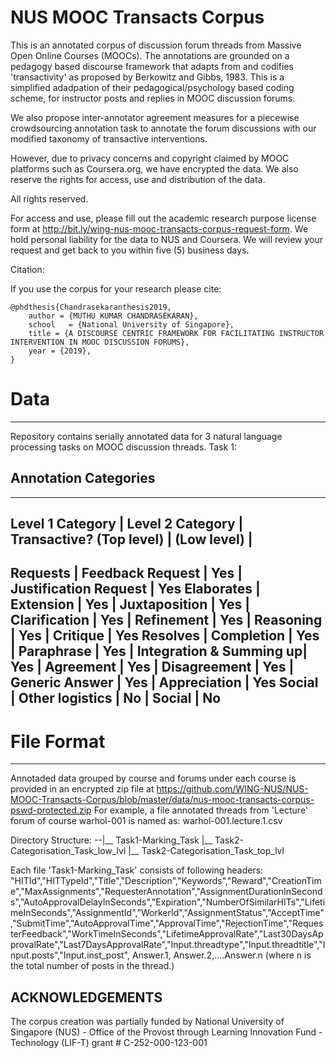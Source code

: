# NUS MOOC Transacts Corpus
This is an annotated corpus of discussion forum threads from Massive Open Online Courses (MOOCs). The annotations are grounded on a pedagogy based discourse framework that adapts from and codifies 'transactivity' as proposed by Berkowitz and Gibbs, 1983. This is a simplified adadpation of their pedagogical/psychology based coding scheme, for instructor posts and replies in MOOC discussion forums.

We also propose inter-annotator agreement measures for a piecewise crowdsourcing annotation task to annotate the forum discussions with our modified taxonomy of transactive interventions.

However, due to privacy concerns and copyright claimed by MOOC platforms such as Coursera.org, we have encrypted the data. We also reserve the rights for access, use and distribution of the data. 

All rights reserved.

For access and use, please fill out the academic research purpose license form at http://bit.ly/wing-nus-mooc-transacts-corpus-request-form. 
We hold personal liability for the data to NUS and Coursera. We will review your request and get back to you within five (5) business days.

Citation:

If you use the corpus for your research please cite:

```
@phdthesis{Chandrasekaranthesis2019,
    author = {MUTHU KUMAR CHANDRASEKARAN},
    school   = {National University of Singapore},
    title = {A DISCOURSE CENTRIC FRAMEWORK FOR FACILITATING INSTRUCTOR INTERVENTION IN MOOC DISCUSSION FORUMS},
    year = {2019},
}
```

# Data
-------
Repository contains serially annotated data for 3 natural language processing tasks on MOOC discussion threads. 
Task 1: 

## Annotation Categories
----------------------
Level 1 Category | Level 2 Category        | Transactive?
(Top level)      | (Low level)             |
---------------------------------------------------------
Requests         | Feedback Request        | Yes
                 | Justification Request   | Yes
Elaborates       | Extension               | Yes
                 | Juxtaposition           | Yes
                 | Clarification           | Yes
                 | Refinement              | Yes
                 | Reasoning               | Yes
                 | Critique                | Yes
Resolves         | Completion              | Yes
                 | Paraphrase              | Yes
                 | Integration & Summing up| Yes
                 | Agreement               | Yes
                 | Disagreement            | Yes
                 | Generic Answer          | Yes
                 | Appreciation            | Yes
Social           | Other logistics         | No
                 | Social                  | No
---------------------------------------------------------

# File Format
------------------
Annotaded data grouped by course and forums under each course is provided in an encrypted zip file at https://github.com/WING-NUS/NUS-MOOC-Transacts-Corpus/blob/master/data/nus-mooc-transacts-corpus-pswd-protected.zip
For example, a file annotated threads from 'Lecture' forum of course warhol-001 is named as: warhol-001.lecture.1.csv

Directory Structure:
--|__ Task1-Marking_Task
  |__ Task2-Categorisation_Task_low_lvl
  |__ Task2-Categorisation_Task_top_lvl 

Each file 'Task1-Marking_Task' consists of following headers:
"HITId","HITTypeId","Title","Description","Keywords","Reward","CreationTime","MaxAssignments","RequesterAnnotation","AssignmentDurationInSeconds","AutoApprovalDelayInSeconds","Expiration","NumberOfSimilarHITs","LifetimeInSeconds","AssignmentId","WorkerId","AssignmentStatus","AcceptTime","SubmitTime","AutoApprovalTime","ApprovalTime","RejectionTime","RequesterFeedback","WorkTimeInSeconds","LifetimeApprovalRate","Last30DaysApprovalRate","Last7DaysApprovalRate","Input.threadtype","Input.threadtitle","Input.posts","Input.inst_post", Answer.1, Answer.2,....Answer.n (where n is the total number of posts in the thread.)


ACKNOWLEDGEMENTS
----------------
The corpus creation was partially funded by National University of Singapore (NUS) - Office of the Provost through Learning Innovation Fund - Technology (LIF-T) grant # C-252-000-123-001
